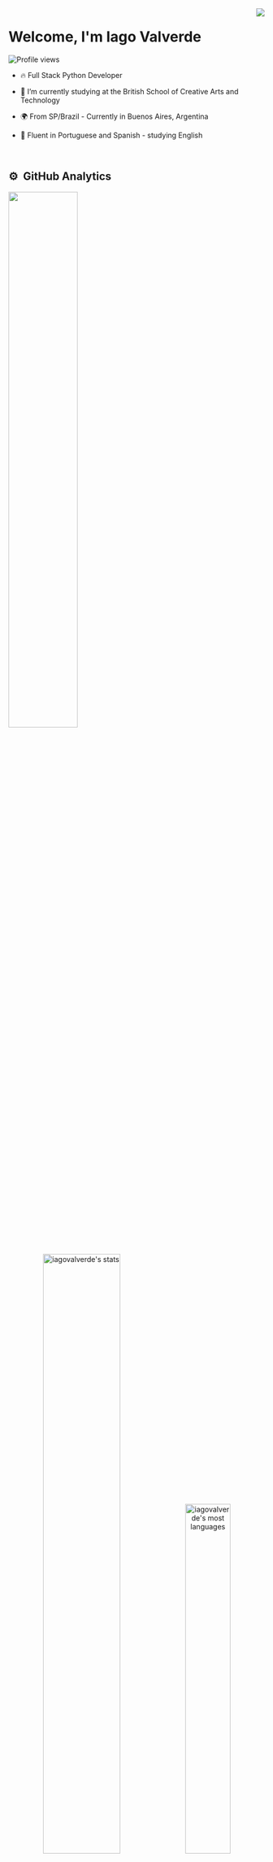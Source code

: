 <img align="right" src="https://raw.githubusercontent.com/gist/iagovalverde/2cc1233c0b02e5435742ef09ede84921/raw/cd5535c0d51f1033042b7fa9d3dbff7a308b7ad8/githubcard.svg"/>
<h1 align="left">Welcome, I'm Iago Valverde</h1>
<p align="left"> <img src="https://komarev.com/ghpvc/?username=iagovalverde&color=yellow" alt="Profile views" /> </p>

- 🔥 Full Stack Python Developer

- 🔭 I’m currently studying at the British School of Creative Arts and Technology

- 🌍 From SP/Brazil - Currently in Buenos Aires, Argentina
  
- 📕 Fluent in Portuguese and Spanish - studying English

<br>

## ⚙️ &nbsp;GitHub Analytics

<div align="left">
<img width=52% src="https://github-readme-streak-stats.herokuapp.com?user=iagovalverde&theme=github_dark_dimmed&mode=weekly" />
</div>

<br><br>

<div  align="center" style="margin-bottom:100px">
<img width=55% src="https://github-readme-stats.vercel.app/api?username=iagovalverde&show_icons=true&theme=github_dark_dimmed" alt="iagovalverde's stats"/>
<img width=42% src="https://github-readme-stats.vercel.app/api/top-langs/?username=iagovalverde&layout=compact&theme=github_dark_dimmed" alt="iagovalverde's most languages"/>
</div>

 &nbsp;
 &nbsp;

## My Skills

#### Main Stack:

![Python](https://img.shields.io/badge/Python-14354C?style=for-the-badge&logo=python&logoColor=white)&nbsp;
![JavaScript](https://img.shields.io/badge/JavaScript-F7DF1E?style=for-the-badge&logo=javascript&logoColor=black)&nbsp;
![Typescript](https://img.shields.io/badge/TypeScript-007ACC?style=for-the-badge&logo=typescript&logoColor=white)&nbsp;
![HTML](https://img.shields.io/badge/HTML5-E34F26?style=for-the-badge&logo=html5&logoColor=white)&nbsp;
![CSS](https://img.shields.io/badge/CSS3-1572B6?style=for-the-badge&logo=css3&logoColor=white)&nbsp;
![Git](https://img.shields.io/badge/GIT-E44C30?style=for-the-badge&logo=git&logoColor=white)&nbsp;

<img src="https://raw.githubusercontent.com/MicaelliMedeiros/micaellimedeiros/master/image/computer-illustration.png" min-width="400px" max-width="400px" width="400px" align="right" alt="Computador iuriCode">

#### Studying in this moment:

![React.js](https://img.shields.io/badge/React-20232A?style=for-the-badge&logo=react&logoColor=61DAFB)&nbsp;

#### Databases:

#### Workstation Tools:

![VScode](https://img.shields.io/badge/vscode-4285F4?style=for-the-badge&logo=vscode&logoColor=white)&nbsp;
![Notion](https://img.shields.io/badge/Notion-000000?style=for-the-badge&logo=notion&logoColor=white)&nbsp;

&nbsp;
&nbsp;

<br>

## Contacts:

<div> 
<a href="https://www.instagram.com/iagovalverde.p" target="_blank"><img src="https://img.shields.io/badge/-Instagram-%23E4405F?style=for-the-badge&logo=instagram&logoColor=white"></a>
<a href = "mailto:contato.iagopachiani96@gmail.com"> <img src="https://img.shields.io/badge/-Gmail-%23333?style=for-the-badge&logo=gmail&logoColor=white" target="_blank"></a>
<a href="https://www.linkedin.com/in/iago-pachiani/" target="_blank"><img src="https://img.shields.io/badge/-LinkedIn-%230077B5?style=for-the-badge&logo=linkedin&logoColor=white"  target="_blank"></a> 
</div>&nbsp;&nbsp;
